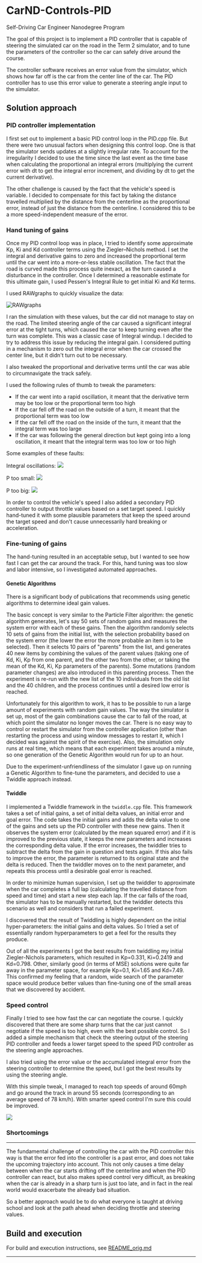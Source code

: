 # CarND-Controls-PID
Self-Driving Car Engineer Nanodegree Program

The goal of this project is to implement a PID controller that is capable of steering the simulated car on the road in the Term 2 simulator, and to tune the parameters of the controller so the car can safely drive around the course. 

The controller software receives an error value from the simulator, which shows how far off is the car from the center line of the car. The PID controller has to use this error value to generate a steering angle input to the simulator.



[//]: # "Image References"

[image1]: ./writeup_images/rawgraphs.png "Analyzing the error data in RAWgraphs"

## Solution approach

### PID controller implementation

I first set out to implement a basic PID control loop in the PID.cpp file. But there were two unusual factors when designing this control loop. One is that the simulator sends updates at a slightly irregular rate. To account for the irregularity I decided to use the time since the last event as the time base when calculating the proportional an integral errors (multiplying the current error with dt to get the integral error increment, and dividing by dt to get the current derivative).

The other challenge is caused by the fact that the vehicle's speed is variable. I decided to compensate for this fact by taking the distance travelled multiplied by the distance from the centerline as the proportional error, instead of just the distance from the centerline. I considered this to be a more speed-independent measure of the error. 

### Hand tuning of gains

Once my PID control loop was in place, I tried to identify some approximate Kp, Ki and Kd controller terms using the Ziegler–Nichols method. I set the integral and derivative gains to zero and increased the proportional term until the car went into a more-or-less stable oscillation. The fact that the road is curved made this process quite inexact, as the turn caused a disturbance in the controller. Once I determined a reasonable estimate for this ultimate gain, I used Pessen's Integral Rule to get initial Ki and Kd terms.

I used RAWgraphs to quickly visualize the data:

![RAWgraphs][image1]

 I ran the simulation with these values, but the car did not manage to stay on the road. The limited steering angle of the car caused a significant integral error at the tight turns, which caused the car to keep turning even after the turn was complete. This was a classic case of Integral windup. I decided to try to address this issue by reducing the integral gain. I considered putting in a mechanism to zero out the integral error when the car crossed the center line, but it didn't turn out to be necessary.

I also tweaked the proportional and derivative terms until the car was able to circumnavigate the track safely.

I used the following rules of thumb to tweak the parameters:

- If the car went into a rapid oscillation, it meant that the derivative term may be too low or the proportional term too high
- If the car fell off the road on the outside of a turn, it meant that the proportional term was too low
- If the car fell off the road on the inside of the turn, it meant that the integral term was too large
- If the car was following the general direction but kept going into a long oscillation, it meant that the integral term was too low or too high

Some examples of these faults:

Integral oscillations:
[![](writeup_images/thumbnail_integral.png)](https://drive.google.com/file/d/13KflVkPoGhLEILyZ_nQklrjZUOMANrEA) 

P too small:
[![](writeup_images/thumbnail_ptoosmall.png)](https://drive.google.com/file/d/1hsc8r5ioeAHZyVJYW-MIYJ5ERMtBC0mj)

P too big:
[![](writeup_images/thumbnail_ptoosmall.png)](https://drive.google.com/file/d/1B3PEGk28VTgAz8cCGpeAxrJTpa5jty4Z)

In order to control the vehicle's speed I also added a secondary PID controller to output throttle values based on a set target speed. I quickly hand-tuned it with some plausible parameters that keep the speed around the target speed and don't cause unnecessarily hard breaking or acceleration.

### Fine-tuning of gains

The hand-tuning resulted in an acceptable setup, but I wanted to see how fast I can get the car around the track. For this, hand tuning was too slow and labor intensive, so I investigated automated approaches. 

#### Genetic Algorithms

There is a significant body of publications that recommends using genetic algorithms to determine ideal gain values.

The basic concept is very similar to the Particle Filter algorithm: the genetic algorithm generates, let's say 50 sets of random gains and measures the system error with each of these gains. Then the algorithm randomly selects 10 sets of gains from the initial list, with the selection probability based on the system error (the lower the error the more probable an item is to be selected).  Then it selects 10 pairs of "parents" from the list, and generates 40 new items by combining the values of the parent values (taking one of Kd, Ki, Kp from one parent, and the other two from the other, or taking the mean of the Kd, Ki, Kp parameters of the parents). Some mutations (random parameter changes) are also introduced in this parenting process. Then the experiment is re-run with the new list of the 10 individuals from the old list and the 40 children, and the process continues until a desired low error is reached.

Unfortunately for this algorithm to work, it has to be possible to run a large amount of experiments with random gain values. The way the simulator is set up, most of the gain combinations cause the car to fall of the road, at which point the simulator no longer moves the car. There is no easy way to control or restart the simulator from the controller application (other than restarting the process and using window messages to restart it, which I decided was against the spirit of the exercise). Also, the simulation only runs at real time, which means that each experiment takes around a minute, so one generation of the Genetic Algorithm would run for up to an hour.

Due to the experiment-unfriendliness of the simulator I gave up on running a Genetic Algorithm to fine-tune the parameters, and decided to use a Twiddle approach instead.

#### Twiddle

I implemented a Twiddle framework in the `twiddle.cpp` file. This framework takes a set of initial gains, a set of initial delta values, an initial error and goal error. The code takes the initial gains and adds the delta value to one of the gains and sets up the PID controller with these new gains. Then it observes the system error (calculated by the mean squared error) and if it is improved to the previous state, it keeps the new parameters and increases the corresponding delta value. If the error increases, the twiddler tries to subtract the delta from the gain in question and tests again. If this also fails to improve the error, the parameter is returned to its original state and the delta is reduced. Then the twiddler moves on to the next parameter, and repeats this process until a desirable goal error is reached.

In order to minimize human supervision, I set up the twiddler to approximate when the car completes a full lap (calculating the travelled distance from speed and time) and start a new step each lap. If the car falls of the road, the simulator has to be manually restarted, but the twiddler detects this scenario as well and considers that run a failed experiment.

I discovered that the result of Twiddling is highly dependent on the initial hyper-parameters: the initial gains and delta values. So I tried a set of essentially random hyperparameters to get a feel for the results they produce. 

Out of all the experiments I got the best results from twiddling my initial Ziegler-Nichols parameters, which resulted in Kp=0.331, Ki=0.2419 and Kd=0.798. Other, similarly good (in terms of MSE) solutions were quite far away in the parameter space, for example Kp=0.1, Ki=1.65 and Kd=7.49. This confirmed my feeling that a random, wide search of the parameter space would produce better values than fine-tuning one of the small areas that we discovered by accident.

### Speed control

Finally I tried to see how fast the car can negotiate the course. I quickly discovered that there are some sharp turns that the car just cannot negotiate if the speed is too high, even with the best possible control. So I added a simple mechanism that check the steering output of the steering PID controller and feeds a lower target speed to the speed PID controller as the steering angle approaches. 

I also tried using the error value or the accumulated integral error from the steering controller to determine  the speed, but I got the best results by using the steering angle.

With this simple tweak, I managed to reach top speeds of around 60mph and go around the track in around 55 seconds (corresponding to an average speed of 78 km/h). With smarter speed control I'm sure this could be improved.

[![](writeup_images/thumbnail_fastrun.png)](https://drive.google.com/file/d/1g4rjPoaA6g9pq96ljQgh9AgkKneILYBs/view?usp=sharing)

### Shortcomings

-----

The fundamental challenge of controlling the car with the PID controller this way is that the error fed into the controller is a past error, and does not take the upcoming trajectory into account. This not only causes a time delay between when the car starts drifting off the centerline and when the PID controller can react, but also makes speed control very difficult, as breaking when the car is already in a sharp turn is just too late, and in fact in the real world would exacerbate the already bad situation.

So a better approach would be to do what everyone is taught at driving school and look at the path ahead when deciding throttle and steering values.

## Build and execution

For build and execution instructions, see [README_orig.md](README_orig.md)

---

